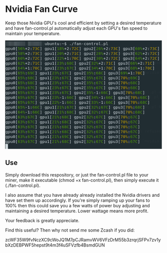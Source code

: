 # Nvidia Fan Curve

Keep those Nvidia GPU's cool and efficient by setting a desired temperature and have fan-control.pl automatically adjust each GPU's fan speed to maintain your temperature.

![ScreenShot](https://github.com/imcmurray/nvidia-fan-curve/blob/master/screenshot.png)

## Use

Simply download this respository, or just the fan-control.pl file to your miner, make it executable (chmod +x fan-control.pl), then simply execute it (./fan-control.pl).

I also assume that you have already already installed the Nvidia drivers and have set them up accordingly. If you're simply ramping up your fans to 100% then this could save you a few watts of power buy adjusting and maintaining a desired temperature. Lower wattage means more profit.

Your feedback is greatly appreciate.

Find this useful? Then why not send me some Zcash if you did:

zcWF35W9fvNczXC9cWoJQ1M7pCJRamvWV6VFzDrM55b3zrqrjSFPv7zv1ybXzDEBPWF5hepst9t4m3f4uSFVzfb4BsmdGUN

